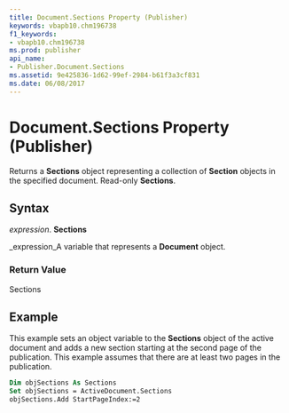 ```yaml
---
title: Document.Sections Property (Publisher)
keywords: vbapb10.chm196738
f1_keywords:
- vbapb10.chm196738
ms.prod: publisher
api_name:
- Publisher.Document.Sections
ms.assetid: 9e425836-1d62-99ef-2984-b61f3a3cf831
ms.date: 06/08/2017
---
```



# Document.Sections Property (Publisher)

Returns a **Sections** object representing a collection of **Section** objects in the specified document. Read-only **Sections**.


## Syntax

 _expression_. **Sections**

 _expression_A variable that represents a **Document** object.


### Return Value

Sections


## Example

This example sets an object variable to the **Sections** object of the active document and adds a new section starting at the second page of the publication. This example assumes that there are at least two pages in the publication.


```vb
Dim objSections As Sections 
Set objSections = ActiveDocument.Sections 
objSections.Add StartPageIndex:=2 

```


